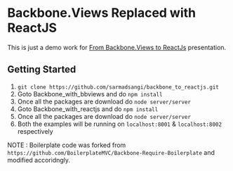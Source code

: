 Backbone.Views Replaced with ReactJS
====================================

This is just a demo work for [From Backbone.Views to ReactJs](https://speakerdeck.com/sarmadsangi/from-backbone-dot-views-to-reactjs) presentation.

## Getting Started
   1. `git clone https://github.com/sarmadsangi/backbone_to_reactjs.git`
   2. Goto Backbone_with_bbviews and do `npm install`
   3. Once all the packages are download do `node server/server`
   4. Goto Backbone_with_reactjs and do `npm install`
   5. Once all the packages are download do `node server/server`
   6. Both the examples will be running on `localhost:8001` & `localhost:8002` respectively
   

NOTE : Boilerplate code was forked from `https://github.com/BoilerplateMVC/Backbone-Require-Boilerplate` and modified accoridngly.
  
